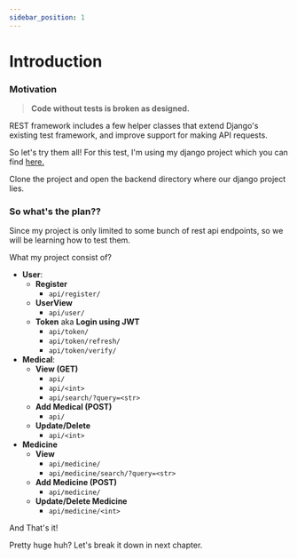 ```yaml
---
sidebar_position: 1
---
```



# Introduction


### Motivation
>**Code without tests is broken as designed.**

REST framework includes a few helper classes that extend Django's existing test framework, and improve support for making API requests.

So let's try them all!
For this test, I'm using my django project which you can find [here.](https://github.com/YadavGulshan/pharmaService)

Clone the project and open the backend directory where our django project lies.

### So what's the plan??
Since my project is only limited to some bunch of rest api endpoints, so we will be learning how to test them.

What my project consist of?
- **User**:
  - **Register**
    - `api/register/`
  - **UserView**
    - `api/user/`
  - **Token** aka **Login using JWT**
    - `api/token/`
    - `api/token/refresh/`
    - `api/token/verify/`
- **Medical**:
  - **View (GET)**
    - `api/`
    - `api/<int>`
    - `api/search/?query=<str>`
  - **Add Medical (POST)**
    - `api/`
  - **Update/Delete**
    - `api/<int>`
- **Medicine**
  - **View**
    - `api/medicine/`
    - `api/medicine/search/?query=<str>`
  - **Add Medicine (POST)**
    - `api/medicine/`
  - **Update/Delete Medicine**
    - `api/medicine/<int>`

And That's it!

Pretty huge huh? Let's break it down in next chapter.
   